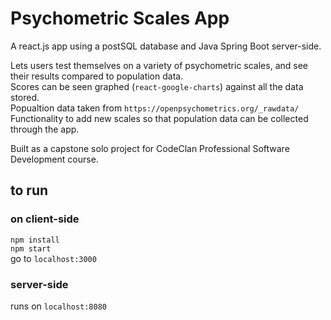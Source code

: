 # Psychometric Scales App

A react.js app using a postSQL database and Java Spring Boot server-side. <br>

Lets users test themselves on a variety of psychometric scales, and see their results compared to population data. <br>
Scores can be seen graphed (`react-google-charts`) against all the data stored.<br>
Popualtion data taken from `https://openpsychometrics.org/_rawdata/` <br>
Functionality to add new scales so that population data can be collected through the app. <br>

Built as a capstone solo project for CodeClan Professional Software Development course.  

## to run
### on client-side
`npm install` <br>
`npm start` <br>
go to `localhost:3000`

### server-side
runs on `localhost:8080`





